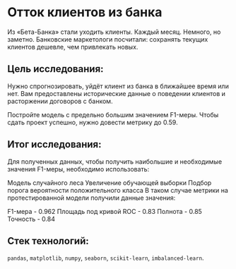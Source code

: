 # Отток клиентов из банка

Из «Бета-Банка» стали уходить клиенты. Каждый месяц. Немного, но заметно. Банковские маркетологи посчитали: сохранять текущих клиентов дешевле, чем привлекать новых.

## Цель исследования:

Нужно спрогнозировать, уйдёт клиент из банка в ближайшее время или нет. Вам предоставлены исторические данные о поведении клиентов и расторжении договоров с банком.

Постройте модель с предельно большим значением F1-меры. Чтобы сдать проект успешно, нужно довести метрику до 0.59.

## Итог исследования:

Для полученных данных, чтобы получить наибольшие и необходимые значения F1-меры, необходимо использовать:

Модель случайного леса
Увеличение обучающей выборки
Подбор порога вероятности положительного класса
В таком случае метрики на протестированной модели получили данные значения:

F1-мера - 0.962
Площадь под кривой ROC - 0.83
Полнота - 0.85
Точность - 0.84

## Стек технологий:

`pandas`, `matplotlib`, `numpy`, `seaborn`, `scikit-learn`, `imbalanced-learn`.
